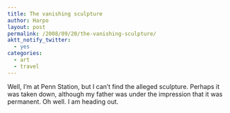 ```yaml
---
title: The vanishing sculpture
author: Harpo
layout: post
permalink: /2008/09/20/the-vanishing-sculpture/
aktt_notify_twitter:
  - yes
categories:
  - art
  - travel
---
```

Well, I&#8217;m at Penn Station, but I can&#8217;t find the alleged sculpture. Perhaps it was taken down, although my father was under the impression that it was permanent. Oh well. I am heading out.